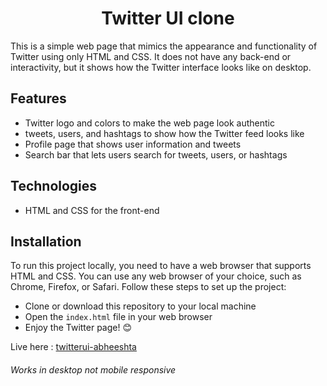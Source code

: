 <h1 align="center">  Twitter UI clone </h1>

This is a simple web page that mimics the appearance and functionality of Twitter using only HTML and CSS. It does not have any back-end or interactivity, but it shows how the Twitter interface looks like on desktop.

## Features

- Twitter logo and colors to make the web page look authentic
- tweets, users, and hashtags to show how the Twitter feed looks like
- Profile page that shows user information and tweets
- Search bar that lets users search for tweets, users, or hashtags

## Technologies

- HTML and CSS for the front-end


## Installation

To run this project locally, you need to have a web browser that supports HTML and CSS. You can use any web browser of your choice, such as Chrome, Firefox, or Safari. Follow these steps to set up the project:

- Clone or download this repository to your local machine
- Open the `index.html` file in your web browser
- Enjoy the Twitter page! 😊

Live here : [twitterui-abheeshta](https://abheeshta-p.github.io/twitter-UI/)

###### Works in desktop not mobile responsive
